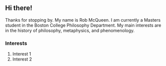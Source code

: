 ## Hi there!

Thanks for stopping by. My name is Rob McQueen. I am currently a Masters student in the Boston College Philosophy Department. My main interests are in the history of philosophy, metaphysics, and phenomenology. 

### Interests

1. Interest 1
2. Interest 2
